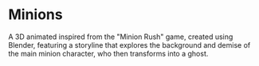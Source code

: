 # Minions
A 3D animated inspired from the "Minion Rush" game, created using Blender, featuring a storyline that explores the background and demise of the main minion character, who then transforms into a ghost.

